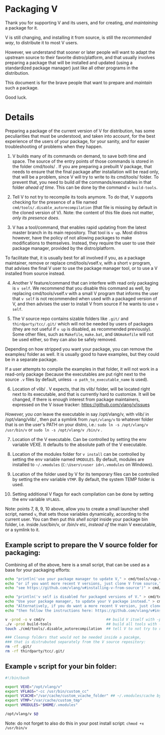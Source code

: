 Packaging V
=============

Thank you for supporting V and its users, and for creating, *and maintaining* a package for it.

V is still changing, and installing it from source, is still the *recommended way*, to
distribute it to most V users.

However, we understand that sooner or later people will want to adapt the
upstream source to their favorite distro/platform, and that usually involves preparing a package
that will be installed and updated (using a standardized package manager) just like all other
programs in the distribution.

This document is for the brave people that want to prepare and
*maintain* such a package.

Good luck.

Details
=============

Preparing a package of the current version of V for distribution, has some peculiarities
that must be understood, and taken into account, for the best experience of the users of
your package, for your sanity, and for easier troubleshooting of problems when they happen.

1) V builds many of its commands on demand, to save both time and space. The source of the
entry points of those commands is stored in the folder cmd/tools/ . If you are preparing a
prebuilt V package, that needs to ensure that the final package after installation will be
read only, that will be a problem, since V will try to write to its cmd/tools/ folder.
To prevent that, you need to build *all* the commands/executables in that folder *ahead of time*.
This can be done by the command `v build-tools`.

2) Tell V to not try to recompile its tools anymore. To do that, V supports checking for the
presence of a file named `cmd/tools/.disable_autorecompilation` (that file is missing by default
in the cloned version of V).
Note: the content of this file does not matter, *only its presence does*.

3) V has a tool/command, that enables rapid updating from the latest master branch in its main
repository. That tool is `v up`. Most distros however, have the policy of not allowing packages
to make modifications to themselves. Instead, they require the user to use their package manager,
provided by the distro/platform.

To facilitate that, it is usually best for all involved if you, as a package maintainer, remove
or replace cmd/tools/vself.v, with a short v program, that advises the final V user to use the
package manager tool, or to use a V installed from source instead.

4) Another V feature/command that can interfere with read only packaging is `v self`. We
recommend that you disable this command as well, by replacing cmd/tools/vself.v with a small V program
that informs the user that `v self` is not recommended when used with a packaged version of V,
and then advises the user to install V from source if he wants to use `v self`.

5) The V source repo contains sizable folders like `.git/` and `thirdparty/tcc/.git/` which will not
be needed by users of packages (they are not useful if `v up` is disabled,
as recommended previously). Some other files, such as `Makefile`, `make.bat`, and `GNUmakefile` will not
be used either, so they can also be safely removed.

Depending on how stripped you want your package, you can remove the examples/ folder as well.  It is usually good to have examples, but they could be in a separate package.

If a user attempts to compile the examples in that folder, it
will not work in a read-only package (because the executables are put right next to the 
source `.v` files by default, unless `-o path_to_executable_name` is used).

6) Location of vlib/ . V expects, that its vlib/ folder, will be located right next to its
executable, and that is currently hard to customize. It will be changed, if there is enough
interest from package maintainers, expressed on the V issue tracker:
https://github.com/vlang/v/issues

*However, you can* leave the executable in say /opt/vlang/v, with vlib/ in /opt/vlang/vlib/ ,
then put a symlink from `/opt/vlang/v` to whatever folder that is on the user's PATH on your
distro, i.e.: `sudo ln -s /opt/vlang/v /usr/bin/v` or `sudo ln -s /opt/vlang/v /bin/v` .

7) Location of the V executable. Can be controlled by setting the env variable VEXE.
It defaults to the absolute path of the V executable.

8) Location of the modules folder for `v install` can be controlled by setting the env variable named `VMODULES`. By default, modules are installed to `~/.vmodules` (`C:\Users\<user id>\.vmodules` on Windows).

9) Location of the folder used by V for its temporary files can be controlled by setting the env variable `VTMP`.  By default, the system TEMP folder is used.

10) Setting additional V flags for each compilation can be done by setting the env variable
`VFLAGS`.

Note: points 7, 8, 9, 10 above, allow you to create a small launcher shell script, named `v`,
that sets those variables dynamically, according to the current user. You can then put
*this shell script* inside your package bin folder, i.e. inside /usr/bin/v, or /bin/v etc,
*instead of* the main V executable, or a symlink to it.


Example script to prepare the V source folder for packaging:
-----------------------------------------------------------

Combining all of the above, here is a small script, that can be used as a base for your packaging
efforts:

```sh
echo "println('use your package manager to update V," > cmd/tools/vup.v
echo "or if you want more recent V versions, just clone V from source," > cmd/tools/vup.v
echo "see https://github.com/vlang/v#installing-v-from-source')" > cmd/tools/vup.v

echo "println('v self is disabled for packaged versions of V." > cmd/tools/vself.v
echo "Use your package manager, to update your V package instead." > cmd/tools/vself.v
echo "Alternatively, if you do want a more recent V version, just clone V from source," > cmd/tools/vself.v
echo "then follow the instructions here: https://github.com/vlang/v#installing-v-from-source')" > cmd/tools/vself.v

v -prod -o v cmd/v                            ## build V itself with -prod
./v -prod build-tools                         ## build all tools with -prod too
touch ./cmd/tools/.disable_autorecompilation  ## tell V to not try to recompile any tool anymore

### Cleanup folders that would not be needed inside a pacakge,
### that is distrubuted separately from the V source repository:
rm -rf .git/
rm -rf thirdparty/tcc/.git/
```

Example `v` script for your bin folder:
--------------------------------------------------

```sh
#!/bin/bash

export VEXE="/opt/vlang/v"
export VFLAGS="-cc /usr/bin/custom_cc"
export VCACHE="/var/cache/custom_vcache_folder" ## ~/.vmodules/cache by default
export VTMP="/var/cache/custom_tmp"
export VMODULES="$HOME/.vmodules"

/opt/vlang/v $@
```

Note: do not forget to also do this in your post install script: `chmod +x /usr/bin/v`
